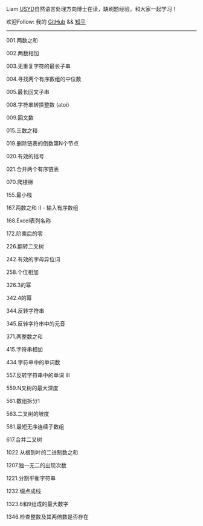 Liam [USYD](https://sydney.edu.au/)自然语言处理方向博士在读，缺刷题经验，和大家一起学习！   


欢迎Follow:   我的 [GitHub](https://www.github.com/alphadl) && [知乎](https://www.zhihu.com/people/alphadl)

- - -

001.两数之和  

002.两数相加  

003.无重复字符的最长子串  
  
004.寻找两个有序数组的中位数  

005.最长回文子串  

008.字符串转换整数 (atoi)

009.回文数

015.三数之和  

019.删除链表的倒数第N个节点  

020.有效的括号  

021.合并两个有序链表

070.爬楼梯

155.最小栈

167.两数之和 II - 输入有序数组

168.Excel表列名称

172.阶乘后的零

226.翻转二叉树

242.有效的字母异位词

258.个位相加

326.3的幂

342.4的幂

344.反转字符串

345.反转字符串中的元音

371.两整数之和

415.字符串相加

434.字符串中的单词数

557.反转字符串中的单词 III

559.N叉树的最大深度

561.数组拆分1

563.二叉树的坡度

581.最短无序连续子数组

617.合并二叉树

1022.从根到叶的二进制数之和

1207.独一无二的出现次数

1221.分割平衡字符串

1232.缀点成线

1323.6和9组成的最大数字

1346.检查整数及其两倍数是否存在
